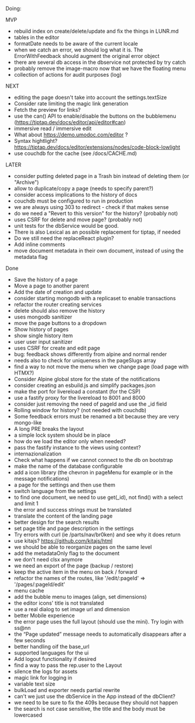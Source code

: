 Doing:

  MVP
  - rebuild index on create/delete/update and fix the things in LUNR.md
  - tables in the editor
  - formatDate needs to be aware of the current locale
  - when we catch an error, we should log what it is. The ErrorWithFeedback should augment the original error object
  - there are several db access in the dbservice not protected by try catch
  - probably remove the image-macro now that we have the floating menu
  - collection of actions for audit purposes (log)

  NEXT
  - editing the page doesn't take into account the settings.textSize
  - Consider rate limiting the magic link generation
  - Fetch the preview for links?
  - use the can() API to enable/disable the buttons on the bubblemenu (https://tiptap.dev/docs/editor/api/editor#can)
  - immersive read / immersive edit
  - What about https://demo.umodoc.com/editor ?
  - Syntax hightlight? https://tiptap.dev/docs/editor/extensions/nodes/code-block-lowlight
  - use couchdb for the cache (see /docs/CACHE.md)

  LATER
  - consider putting deleted page in a Trash bin instead of deleting them (or "Archive")
  - allow to duplicate/copy a page (needs to specify parent?)
  - consider access implications to the history of docs
  - couchdb must be configured to run in production
  - we are always using 303 to redirect - check if that makes sense
  - do we need a "Revert to this version" for the history? (probably not)
  - uses CSRF for delete and move page? (probably not)
  - unit tests for the dbService would be good.
  - There is also Lexical as an possible replacement for tiptap, if needed
  - Do we still need the replaceReact plugin?
  - Add inline comments
  - move document metadata in their own document, instead of using the metadata flag

Done
- Save the history of a page
- Move a page to another parent
- Add the date of creation and update
- consider starting mongodb with a replicaset to enable transactions
- refactor the router creating services
- delete should also remove the history
- uses mongodb sanitizer
- move the page buttons to a dropdown
- Show history of pages
- show single history item
- user user input sanitizer
- uses CSRF for create and edit page
- bug: feedback shows differently from alpine and normal render
- needs also to check for uniqueness in the pageSlugs array
- find a way to not move the menu when we change page (load page with HTMX?)
- Consider Alpine global store for the state of the notifications
- consider creating an esbuild.js and simplify packages.json
- make the port for livereload a constant (for the CSP)
- use a fastify proxy for the livereload to 8001 and 8000
- consider just removing the need of pageId and use the _id field
- Rolling window for history? (not needed with couchdb)
- Some feedback errors must be renamed a bit because they are very mongo-like
- A long PRE breaks the layout
- a simple lock system should be in place
- how do we load the editor only when needed?
- pass the fastify instance to the views using context?
- internazionalization
- Check what happens if we cannot connect to the db on bootstrap
- make the name of the database configurable
- add a icon library (the chevron in pageMenu for example or in the message notifications)
- a page for the settings and then use them
- switch language from the settings
- to find one document, we need to use get(_id), not find() with a select and limit 1
- the error and success strings must be translated
- translate the content of the landing page
- better design for the search results
- set page title and page description in the settings
- Try errors with curl (ie /parts/nav/br0ken) and see why it does return
- use kitajs? https://github.com/kitajs/html
- we should be able to reorganize pages on the same level
- add the metadataOnly flag to the document
- we don't need clsx anymore
- we need an export of the page (backup / restore)
- keep the active item in the menu on back / forward
- refactor the names of the routes, like '/edit/:pageId' => '/pages/:pageId/edit'
- menu cache
- add the bubble menu to images (align, set dimensions)
- the editor icons' title is not translated
- use a real dialog to set image url and dimension
- better Mobile experience
- the error page uses the full layout (should use the mini). Try login with ss@nn
- the “Page updated” message needs to automatically disappears after a few seconds
- better handling oif the base_url
- supported languages for the ui
- Add logout functionality if desired
- find a way to pass the rep.user to the Layout
- silence the logs for assets
- magic link for logging in
- variable text size
- bulkLoad and exporter needs partial rewrite
- can't we just use the dbService in the App instead of the dbClient?
- we need to be sure to fix the 409s because they should not happen
- the search is not case sensitive, the title and the body must be lowercased

